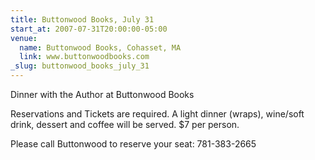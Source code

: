 ```yaml
---
title: Buttonwood Books, July 31
start_at: 2007-07-31T20:00:00-05:00
venue:
  name: Buttonwood Books, Cohasset, MA
  link: www.buttonwoodbooks.com
_slug: buttonwood_books_july_31
---
```


Dinner with the Author at Buttonwood Books

Reservations and Tickets are required.
A light dinner (wraps), wine/soft drink, dessert and coffee will be served.
$7 per person.

Please call Buttonwood to reserve your seat:
781-383-2665
